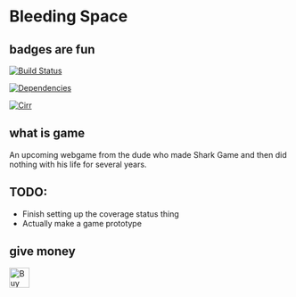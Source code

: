 # Bleeding Space
## badges are fun
[![Build Status](https://travis-ci.org/Cirrial/Bleeding-Space.svg?branch=master)](https://travis-ci.org/Cirrial/Bleeding-Space)

[![Dependencies](https://david-dm.org/Cirrial/Bleeding-Space.svg)](https://david-dm.org/Cirrial/Bleeding-Space)

[![Cirr](https://img.shields.io/badge/cirr-yes-blue.svg)](http://cirri.al)

## what is game

An upcoming webgame from the dude who made Shark Game and then did nothing with his life for several years.

## TODO:

- Finish setting up the coverage status thing
- Actually make a game prototype

## give money

<a href='https://ko-fi.com/8d18a4431921c03' target='_blank'><img height='36' style='border:0px;height:36px;' src='https://az743702.vo.msecnd.net/cdn/kofi1.png?v=0' border='0' alt='Buy Me a Coffee at ko-fi.com' /></a>